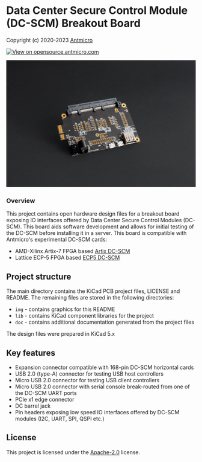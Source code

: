 # Data Center Secure Control Module (DC-SCM) Breakout Board

Copyright (c) 2020-2023 [Antmicro](https://www.antmicro.com)

[![View on opensource.antmicro.com](https://img.shields.io/badge/View%20on-Antmicro%20Open%20Source%20Portal-332d37?style=flat-square)](https://opensource.antmicro.com/projects/dc-scm-breakout-board)

![K410T devboard](/img/bmc-breakout-board.png)

### Overview

This project contains open hardware design files for a breakout board exposing IO interfaces offered by Data Center Secure Control Modules (DC-SCM).
This board aids software development and allows for initial testing of the DC-SCM before installing it in a server.
This board is compatible with Antmicro's experimental DC-SCM cards:

*  AMD-Xilinx Artix-7 FPGA based [Artix DC-SCM](https://github.com/antmicro/artix-dc-scm)
*  Lattice ECP-5 FPGA based [ECP5 DC-SCM](https://github.com/antmicro/ecp5-dc-scm)

## Project structure

The main directory contains the KiCad PCB project files, LICENSE and README.
The remaining files are stored in the following directories:

* ``img`` - contains graphics for this README
* ``lib`` - contains KiCad component libraries for the project
* ``doc`` - contains additional documentation generated from the project files

The design files were prepared in KiCad 5.x

## Key features

* Expansion connector compatible with 168-pin DC-SCM horizontal cards
* USB 2.0 (type-A) connector for testing USB host controllers
* Micro USB 2.0 connector for testing USB client controllers
* Micro USB 2.0 connector with serial console break-routed from one of the DC-SCM UART ports
* PCIe x1 edge connector
* DC barrel jack
* Pin headers exposing low speed IO interfaces offered by DC-SCM modules (I2C, UART, SPI, QSPI etc.)

## License

This project is licensed under the [Apache-2.0](LICENSE) license.
